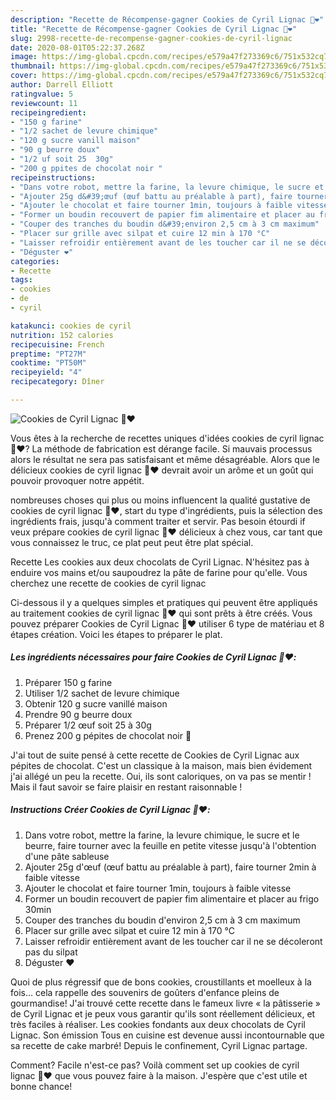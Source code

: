 ```yaml
---
description: "Recette de Récompense-gagner Cookies de Cyril Lignac 🍫❤️"
title: "Recette de Récompense-gagner Cookies de Cyril Lignac 🍫❤️"
slug: 2998-recette-de-recompense-gagner-cookies-de-cyril-lignac
date: 2020-08-01T05:22:37.268Z
image: https://img-global.cpcdn.com/recipes/e579a47f273369c6/751x532cq70/cookies-de-cyril-lignac-🍫❤️-photo-principale-de-la-recette.jpg
thumbnail: https://img-global.cpcdn.com/recipes/e579a47f273369c6/751x532cq70/cookies-de-cyril-lignac-🍫❤️-photo-principale-de-la-recette.jpg
cover: https://img-global.cpcdn.com/recipes/e579a47f273369c6/751x532cq70/cookies-de-cyril-lignac-🍫❤️-photo-principale-de-la-recette.jpg
author: Darrell Elliott
ratingvalue: 5
reviewcount: 11
recipeingredient:
- "150 g farine"
- "1/2 sachet de levure chimique"
- "120 g sucre vanill maison"
- "90 g beurre doux"
- "1/2 uf soit 25  30g"
- "200 g ppites de chocolat noir "
recipeinstructions:
- "Dans votre robot, mettre la farine, la levure chimique, le sucre et le beurre, faire tourner avec la feuille en petite vitesse jusqu&#39;à l&#39;obtention d&#39;une pâte sableuse"
- "Ajouter 25g d&#39;œuf (œuf battu au préalable à part), faire tourner 2min à faible vitesse"
- "Ajouter le chocolat et faire tourner 1min, toujours à faible vitesse"
- "Former un boudin recouvert de papier fim alimentaire et placer au frigo 30min"
- "Couper des tranches du boudin d&#39;environ 2,5 cm à 3 cm maximum"
- "Placer sur grille avec silpat et cuire 12 min à 170 °C"
- "Laisser refroidir entièrement avant de les toucher car il ne se décoleront pas du silpat"
- "Déguster ❤️"
categories:
- Recette
tags:
- cookies
- de
- cyril

katakunci: cookies de cyril 
nutrition: 152 calories
recipecuisine: French
preptime: "PT27M"
cooktime: "PT50M"
recipeyield: "4"
recipecategory: Dîner

---
```



![Cookies de Cyril Lignac 🍫❤️](https://img-global.cpcdn.com/recipes/e579a47f273369c6/751x532cq70/cookies-de-cyril-lignac-🍫❤️-photo-principale-de-la-recette.jpg)

Vous êtes à la recherche de recettes uniques d'idées cookies de cyril lignac 🍫❤️? La méthode de fabrication est dérange facile. Si mauvais processus alors le résultat ne sera pas satisfaisant et même désagréable. Alors que le délicieux cookies de cyril lignac 🍫❤️ devrait avoir un arôme et un goût qui pouvoir provoquer notre appétit.

nombreuses choses qui plus ou moins influencent la qualité gustative de cookies de cyril lignac 🍫❤️, start du type d'ingrédients, puis la sélection des ingrédients frais, jusqu'à comment traiter et servir. Pas besoin étourdi if veux prépare cookies de cyril lignac 🍫❤️ délicieux à chez vous, car tant que vous connaissez le truc, ce plat peut peut être plat spécial.

Recette Les cookies aux deux chocolats de Cyril Lignac. N&#39;hésitez pas à enduire vos mains et/ou saupoudrez la pâte de farine pour qu&#39;elle. Vous cherchez une recette de cookies de cyril lignac


Ci-dessous il y a quelques simples et pratiques qui peuvent être appliqués au traitement cookies de cyril lignac 🍫❤️ qui sont prêts à être créés. Vous pouvez préparer Cookies de Cyril Lignac 🍫❤️ utiliser 6 type de matériau et 8 étapes création. Voici les étapes to préparer le plat.

<!--inarticleads1-->

##### Les ingrédients nécessaires pour faire Cookies de Cyril Lignac 🍫❤️:

1. Préparer 150 g farine
1. Utiliser 1/2 sachet de levure chimique
1. Obtenir 120 g sucre vanillé maison
1. Prendre 90 g beurre doux
1. Préparer 1/2 œuf soit 25 à 30g
1. Prenez 200 g pépites de chocolat noir 🍫


J&#39;ai tout de suite pensé à cette recette de Cookies de Cyril Lignac aux pépites de chocolat. C&#39;est un classique à la maison, mais bien évidement j&#39;ai allégé un peu la recette. Oui, ils sont caloriques, on va pas se mentir ! Mais il faut savoir se faire plaisir en restant raisonnable ! 

<!--inarticleads2-->

##### Instructions Créer Cookies de Cyril Lignac 🍫❤️:

1. Dans votre robot, mettre la farine, la levure chimique, le sucre et le beurre, faire tourner avec la feuille en petite vitesse jusqu&#39;à l&#39;obtention d&#39;une pâte sableuse
1. Ajouter 25g d&#39;œuf (œuf battu au préalable à part), faire tourner 2min à faible vitesse
1. Ajouter le chocolat et faire tourner 1min, toujours à faible vitesse
1. Former un boudin recouvert de papier fim alimentaire et placer au frigo 30min
1. Couper des tranches du boudin d&#39;environ 2,5 cm à 3 cm maximum
1. Placer sur grille avec silpat et cuire 12 min à 170 °C
1. Laisser refroidir entièrement avant de les toucher car il ne se décoleront pas du silpat
1. Déguster ❤️


Quoi de plus régressif que de bons cookies, croustillants et moelleux à la fois… cela rappelle des souvenirs de goûters d&#39;enfance pleins de gourmandise! J&#39;ai trouvé cette recette dans le fameux livre « la pâtisserie » de Cyril Lignac et je peux vous garantir qu&#39;ils sont réellement délicieux, et très faciles à réaliser. Les cookies fondants aux deux chocolats de Cyril Lignac. Son émission Tous en cuisine est devenue aussi incontournable que sa recette de cake marbré! Depuis le confinement, Cyril Lignac partage. 


Comment? Facile n'est-ce pas? Voilà comment set up cookies de cyril lignac 🍫❤️ que vous pouvez faire à la maison. J'espère que c'est utile et bonne chance!

